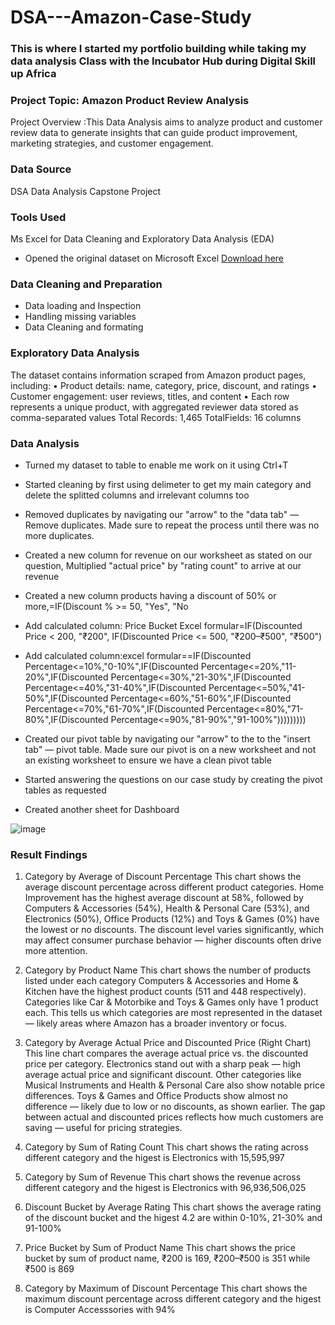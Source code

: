 # DSA---Amazon-Case-Study
### This is where I started my portfolio building while taking my data analysis Class with the Incubator Hub during Digital Skill up Africa
### Project Topic: Amazon Product Review Analysis
Project Overview :This Data Analysis aims to analyze product and customer review data to generate insights that can guide product improvement, marketing strategies, and customer engagement.
### Data Source 
DSA Data Analysis Capstone Project 
### Tools Used
Ms Excel for Data Cleaning and Exploratory Data Analysis (EDA) 
- Opened the original dataset on Microsoft Excel [Download here](https://www.microsoft.com/en-gb/microsoft-365/excel)

### Data Cleaning and Preparation
- Data loading and Inspection
- Handling missing variables
- Data Cleaning and formating

### Exploratory Data Analysis
The dataset contains information scraped from Amazon product pages, including: 
•       Product details: name, category, price, discount, and ratings 
•       Customer engagement: user reviews, titles, and content 
•       Each row represents a unique product, with aggregated reviewer data 
stored as comma-separated values 
Total 
Records: 
1,465 
TotalFields: 16 columns

### Data Analysis
- Turned my dataset to table to enable me work on it using Ctrl+T

- Started cleaning by first using delimeter to get my main category and delete the splitted columns and irrelevant columns too

- Removed duplicates by navigating our "arrow" to the "data tab" — Remove duplicates. Made sure to repeat the process until there was no more duplicates. 

- Created a new column for revenue on our worksheet as stated on our question, Multiplied "actual price" by "rating count" to arrive at our revenue

- Created a new column products having a discount of 50% or more,=IF(Discount % >= 50, "Yes", "No

- Add calculated column: Price Bucket Excel formular=IF(Discounted Price < 200, "₹200", IF(Discounted Price <= 500, "₹200–₹500", "₹500")

- Add calculated column:excel formular==IF(Discounted Percentage<=10%,"0-10%",IF(Discounted Percentage<=20%,"11-20%",IF(Discounted Percentage<=30%,"21-30%",IF(Discounted 
Percentage<=40%,"31-40%",IF(Discounted Percentage<=50%,"41-50%",IF(Discounted Percentage<=60%,"51-60%",IF(Discounted Percentage<=70%,"61-70%",IF(Discounted Percentage<=80%,"71-80%",IF(Discounted Percentage<=90%,"81-90%","91-100%")))))))))

- Created our pivot table by navigating our "arrow" to the to the "insert tab" — pivot table. Made sure our pivot is on a new worksheet and not an existing worksheet to ensure we have a clean pivot table

- Started answering the questions on our case study by creating the pivot tables as requested

- Created another sheet for Dashboard

![image](https://github.com/user-attachments/assets/c8d1b0f7-6841-4c73-b410-d72ece6938bb)
### Result Findings
1. Category by Average of Discount Percentage
This chart shows the average discount percentage across different product categories.
Home Improvement has the highest average discount at 58%, followed by Computers & Accessories (54%), Health & Personal Care (53%), and Electronics (50%), Office Products (12%) and Toys & Games (0%) have the lowest or no discounts.
The discount level varies significantly, which may affect consumer purchase behavior — higher discounts often drive more attention.

2. Category by Product Name 
This chart shows the number of products listed under each category
Computers & Accessories and Home & Kitchen have the highest product counts (511 and 448 respectively).
Categories like Car & Motorbike and Toys & Games only have 1 product each.
This tells us which categories are most represented in the dataset — likely areas where Amazon has a broader inventory or focus.

3. Category by Average Actual Price and Discounted Price (Right Chart)
This line chart compares the average actual price vs. the discounted price per category.
Electronics stand out with a sharp peak — high average actual price and significant discount.
Other categories like Musical Instruments and Health & Personal Care also show notable price differences.
Toys & Games and Office Products show almost no difference — likely due to low or no discounts, as shown earlier.
The gap between actual and discounted prices reflects how much customers are saving — useful for pricing strategies.

4. Category by Sum of Rating Count
This chart shows the rating across different category and the higest is Electronics with 15,595,997

5. Category by Sum of Revenue
This chart shows the revenue across different category and the higest is Electronics with 96,936,506,025

6. Discount Bucket by Average Rating
This chart shows the average rating of the discount bucket and the higest 4.2 are within 0-10%, 21-30% and 91-100%

7. Price Bucket by Sum of Product Name
This chart shows the price bucket by sum of product name, ₹200	is 169, ₹200–₹500	is 351 while
₹500	is 869 
  
8. Category by Maximum of Discount Percentage
This chart shows the maximum discount percentage across different category and the higest is Computer Accesssories with 94%
